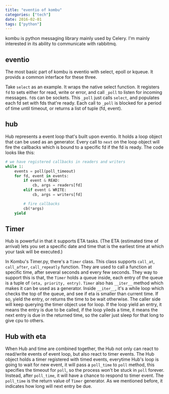 ```yaml
---
title: "eventio of kombu"
categories: ["tech"]
date: 2016-02-01
tags: ["python"]
---
```

kombu is python messaging library mainly used by Celery. I'm mainly interested in its ability to communicate with rabbitmq.

## eventio
The most basic part of kombu is eventio with select, epoll or kqueue. It provids a common interface for these three.

Take `select` as an example. It wraps the native select function. It registers `fd` to sets either for read, write or error, and call `_poll` to listen for incoming messages. `fd`s can be sockets. This `_poll` just calls `select`, and populates each fd set with fds that're ready. Each call to `_poll` is blocked for a period of time until timeout, or returns a list of tuple (fd, event).

## hub
Hub represents a event loop that's built upon eventio. It holds a loop object that can be used as an generator. Every call to `next` on the loop object will fire the callbacks which is bound to a specific fd if the fd is ready. The code looks like this:
```python
# we have registered callbacks in readers and writers
while 1:
    events = poll(poll_timeout)
    for fd, event in events:
        if event & READ:
            cb, args = readers[fd]
        elif event & WRITE:
            cb, args = writers[fd]

        # fire callbacks
        cb(*args)
    yield
```

## Timer

Hub is powerful in that it supports ETA tasks. (The ETA (estimated time of arrival) lets you set a specific date and time that is the earliest time at which your task will be executed.)

In Kombu's Timer.py, there's a `Timer` class. This class supports `call_at`, `call_after`, `call_repeatly` function. They are used to call a
function at specific time, after several seconds and every few seconds. They way to support this is that, the `Timer` holds a queue inside,
each entry of the queue is a tuple of `(eta, priority, entry)`. `Timer` also has `__iter__` method which makes it can be used as a generator.
Inside `__iter__`, it's a while loop which checks the top of the queue, and see if eta is smaller than current time. If so, yield the entry,
or returns the time to be wait otherwise. The caller side will keep querying the timer object use for loop. If the loop yield an entry, it 
means the entry is due to be called, if the loop yileds a time, it means the next entry is due in the returned time, so the caller just sleep
for that long to give cpu to others.

## Hub with eta
When Hub and time are combined together, the Hub not only can react to read/write events of event loop, but also react to timer events.
The Hub object holds a timer registered with timed events, everytime Hub's loop is going to wait for new event, it will pass a `poll_time` to
`poll` method, this specifies the timeout for `poll`, so the process won't be stuck in `poll` forever. Instead, after `poll_time`, it will have
a chance to respond to timer event. The `poll_time` is the return value of `Timer` generator. As we mentioned before, it indicates how long will
next entry be due.